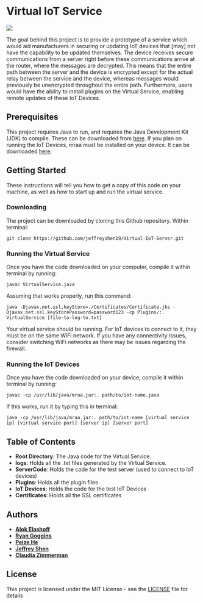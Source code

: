 # Virtual IoT Service

[![](https://tokei.rs/b1/github/jeffreyshen19/Virtual-IoT-Server)](https://github.com/jeffreyshen19/Virtual-IoT-Server)

The goal behind this project is to provide a prototype of a service which would aid manufacturers in securing or updating IoT devices that [may] not have the capability to be updated themselves. The device receives secure communications from a server right before these communications arrive at the router, where the messages are decrypted. This means that the entire path between the server and the device is encrypted except for the actual relay between the service and the device, whereas messages would previously be unencrypted throughout the entire path. Furthermore, users would have the ability to install plugins on the Virtual Service, enabling remote updates of these IoT Devices.

## Prerequisites

This project requires Java to run, and requires the Java Development Kit (JDK) to compile. These can be downloaded from [here](http://www.oracle.com/technetwork/java/javase/downloads/jdk8-downloads-2133151.html). If you plan on running the IoT Devices, mraa must be installed on your device. It can be downloaded [here](https://github.com/intel-iot-devkit/mraa).

## Getting Started

These instructions will tell you how to get a copy of this code on your machine, as well as how to start up and run the virtual service.

### Downloading

The project can be downloaded by cloning this Github repository. Within terminal:

`git clone https://github.com/jeffreyshen19/Virtual-IoT-Server.git`

### Running the Virtual Service

Once you have the code downloaded on your computer, compile it within terminal by running:

`javac VirtualService.java`

Assuming that works properly, run this command:

`java -Djavax.net.ssl.keyStore=./Certificates/Certificate.jks -Djavax.net.ssl.keyStorePassword=password123 -cp Plugins/:. VirtualService [file-to-log-to.txt]`

Your virtual service should be running. For IoT devices to connect to it, they must be on the same WiFi network. If you have any connectivity issues, consider switching WiFi networks as there may be issues regarding the firewall.

### Running the IoT Devices

Once you have the code downloaded on your device, compile it within terminal by running:

`javac -cp /usr/lib/java/mraa.jar:. path/to/iot-name.java`

If this works, run it by typing this in terminal:

`java -cp /usr/lib/java/mraa.jar:. path/to/iot-name [virtual service ip] [virtual service port] [server ip] [server port]`

## Table of Contents

* **Root Directory**: The Java code for the Virtual Service.
* **logs**: Holds all the .txt files generated by the Virtual Service.
* **ServerCode**: Holds the code for the test server (used to connect to IoT devices)
* **Plugins**: Holds all the plugin files
* **IoT Devices**: Holds the code for the test IoT Devices
* **Certificates**: Holds all the SSL certificates

## Authors

* **[Alok Elashoff](https://github.com/mano254)**
* **[Ryan Goggins](https://github.com/rgoggins)**
* **[Peize He](https://github.com/hpz1213)**
* **[Jeffrey Shen](https://github.com/jeffreyshen19)**
* **[Claudia Zimmerman](https://github.com/claudiarosalie)**

## License

This project is licensed under the MIT License - see the [LICENSE](LICENSE) file for details
